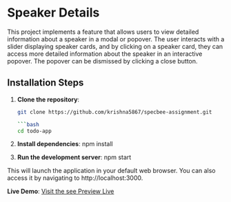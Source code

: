 # Speaker Details

This project implements a feature that allows users to view detailed information about a speaker in a modal or popover. The user interacts with a slider displaying speaker cards, and by clicking on a speaker card, they can access more detailed information about the speaker in an interactive popover. The popover can be dismissed by clicking a close button.


## Installation Steps

1. **Clone the repository**:

   ```bash
   git clone https://github.com/krishna5867/specbee-assignment.git
   
   ```bash
   cd todo-app

2. **Install dependencies**:
npm install


3. **Run the development server**:
npm start


This will launch the application in your default web browser. You can also access it by navigating to http://localhost:3000.

**Live Demo**: [Visit the see Preview Live](https://specbee-assignment.vercel.app/)
